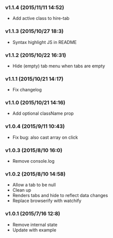 ### v1.1.4	(2015/11/11 14:52)
* Add active class to hire-tab

### v1.1.3	(2015/10/27 18:3)
* Syntax highlight JS in README

### v1.1.2	(2015/10/22 16:31)
* Hide (empty) tab menu when tabs are empty

### v1.1.1	(2015/10/21 14:17)
* Fix changelog

### v1.1.0	(2015/10/21 14:16)
* Add optional className prop

### v1.0.4	(2015/9/11 10:43)
* Fix bug: also cast array on click

### v1.0.3	(2015/8/10 16:0)
* Remove console.log

### v1.0.2	(2015/8/10 14:58)
* Allow a tab to be null
* Clean up
* Renders tabs and hide to reflect data changes
* Replace browserify with watchify

### v1.0.1	(2015/7/16 12:8)
* Remove internal state
* Update with example

